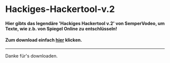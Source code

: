 # Hackiges-Hackertool-v.2
#### Hier gibts das legendäre 'Hackiges Hackertool v.2' von SemperVodeo, um Texte, wie z.b. von Spiegel Online zu entschlüsseln!
#### Zum download einfach [hier](https://github.com/technikamateur/Hackiges-Hackertool-v.2/releases) klicken.
***
Danke für's downloaden.
